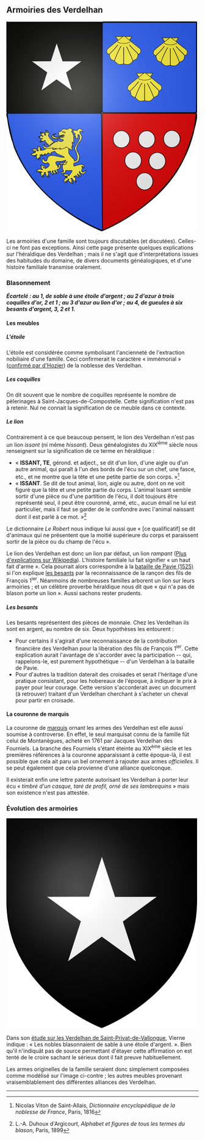 ## Armoiries des Verdelhan

![Armes des Verdelhan, source Wikipedia](/media/armoiries_verdelhan.png)

Les armoiries d'une famille sont toujours discutables (et discutées). Celles-ci ne font pas exceptions. Ainsi cette page présente quelques explications sur l'héraldique des Verdelhan ; mais il ne s'agit que d'interprétations issues des habitudes du domaine, de divers documents généalogiques, et d'une histoire familiale transmise oralement.

### Blasonnement

 ***Écartelé : au 1, de sable à une étoile d'argent ; au 2 d'azur à trois coquilles d'or, 2 et 1 ; au 3 d'azur au lion d'or ; au 4, de gueules à six besants d'argent, 3, 2 et 1.***

#### Les meubles

##### L'étoile

L'étoile est considérée comme symbolisant l'ancienneté de l'extraction nobiliaire d'une famille. Ceci confirmerait le caractère « immémorial » ([confirmé par d'Hozier](armorial_general_de_france_d_hozier)) de la noblesse des Verdelhan.

##### Les coquilles

On dit souvent que le nombre de coquilles représente le nombre de pèlerinages à Saint-Jacques-de-Compostelle. Cette signification n'est pas à retenir. Nul ne connait la signification de ce meuble dans ce contexte.

##### Le lion

Contrairement à ce que beaucoup pensent, le lion des Verdelhan n'est pas un lion *issant* (ni même *hissant*). Deux généalogistes du XIX<sup>ième</sup> siècle nous renseignent sur la signification de ce terme en héraldique :

 * « **ISSANT, TE**, gérond. et adject., se dit d'un lion, d'une aigle ou d'un autre animal, qui paraît à l'un des bords de l'écu sur un chef, une fasce, etc., et ne montre que la tête et une petite partie de son corps. »[^viton]
 * « **ISSANT**. Se dit de tout animal, lion, aigle ou autre, dont on ne voit figuré que la tête et une petite partie du corps. L'animal Issant semble sortir d'une pièce ou d'une partition de l'écu, il doit toujours être représenté seul, il peut être couronné, armé, etc., aucun émail ne lui est particulier, mais il faut se garder de le confondre avec l'animal naissant dont il est parlé à ce mot. »[^duhoux]
 
Le dictionnaire *Le Robert* nous indique lui aussi que « \[ce qualificatif\] se dit d'animaux qui ne présentent que la moitié supérieure du corps et paraissent sortir de la pièce ou du champ de l'écu ».

Le lion des Verdelhan est donc un lion par défaut, un lion *rampant* ([Plus d'explications sur Wikipedia](http://fr.wikipedia.org/wiki/Lion_(h%C3%A9raldique)#Lion_et_Lion_l.C3.A9opard.C3.A9)). L'histoire familiale lui fait signifier « un haut fait d'arme ». Cela pourrait alors correspondre à la [bataille de Pavie (1525)](https://fr.wikipedia.org/wiki/Bataille_de_Pavie_(1525)) si l'on explique [les besants](armoiries_des_verdelhan#les-besants) par la reconnaissance de la rançon des fils de François 1<sup>ier</sup>. Néanmoins de nombreuses familles arborent un lion sur leurs armoiries ; et un célèbre proverbe héraldique nous dit que « qui n'a pas de blason porte un lion ». Aussi sachons rester prudents.

##### Les besants

Les besants représentent des pièces de monnaie. Chez les Verdelhan ils sont en argent, au nombre de six. Deux hypothèses les entourent :

 * Pour certains il s'agirait d'une reconnaissance de la contribution financière des Verdelhan pour la libération des fils de François 1<sup>ier</sup>. Cette explication aurait l'avantage de s'accorder avec la participation -- qui, rappelons-le, est purement hypothétique -- d'un Verdelhan à la bataille de Pavie.
 * Pour d'autres la tradition daterait des croisades et serait l'héritage d'une pratique consistant, pour les hobereaux de l'époque, à indiquer le prix à payer pour leur courage. Cette version s'accorderait avec un document (à retrouver) traitant d'un Verdelhan cherchant à s'acheter un cheval pour partir en croisade.

#### La couronne de marquis

La couronne de [marquis](https://fr.wikipedia.org/wiki/Marquis) ornant les armes des Verdelhan est elle aussi soumise à controverse. En effet, le seul marquisat connu de la famille fût celui de Montanègues, acheté en 1761 par Jacques Verdelhan des Fourniels. La branche des Fourniels s'étant éteinte au XIX<sup>ème</sup> siècle et les premières références à la couronne apparaissant à cette époque-là, il est possible que cela ait paru un bel ornement à rajouter aux armes *officielles*. Il se peut également que cela provienne d'une alliance quelconque.

Il existerait enfin une lettre patente autorisant les Verdelhan à porter leur écu « *timbré d'un casque, taré de profil, orné de ses lambrequins* » mais son existence n'est pas attestée.

### Évolution des armoiries

![Armes originelles probables des Verdelhan, source Marc de Verdelhan](/media/armoiries_verdelhan_orig.png)

Dans son [étude sur les Verdelhan de Saint-Privat-de-Vallongue](les_verdelhan_de_saint-privat-de-vallongue_1275-1775_vierne), Vierne indique : « Les nobles blasonnaient de sable à une étoile d'argent. ». Bien qu'il n'indiquât pas de source permettant d'étayer cette affirmation on est tenté de le croire sachant le sérieux dont il fait preuve habituellement.

Les armes originelles de la famille seraient donc simplement composées comme modélisé sur l'image ci-contre ; les autres meubles provenant vraisemblablement des différentes alliances des Verdelhan.


---

[^viton]: Nicolas Viton de Saint-Allais, *Dictionnaire encyclopédique de la noblesse de France*, Paris, 1816

[^duhoux]: L.-A. Duhoux d'Argicourt, *Alphabet et figures de tous les termes du blason*, Paris, 1899